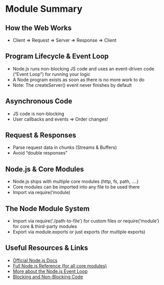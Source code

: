 # Module Summary

## How the Web Works

- Client => Request => Server => Response => Client

## Program Lifecycle & Event Loop

- Node.js runs non-blocking JS code and uses an event-driven code (“Event Loop”) for running your logic
- A Node program exists as soon as there is no more work to do
- Note: The createServer() event never finishes by default

## Asynchronous Code

- JS code is non-blocking
- User callbacks and events => Order changes!

## Request & Responses

- Parse request data in chunks (Streams & Buffers)
- Avoid “double responses”

## Node.js & Core Modules

- Node.js ships with multiple core modules (http, fs, path, ….)
- Core modules can be imported into any file to be used there
- Import via require(‘module)

## The Node Module System

- Import via require(‘./path-to-file’) for custom files or require(‘module’) for core & third-party modules
- Export via module.exports or just exports (for multiple exports)

## Useful Resources & Links

- [Official Node.js Docs](https://nodejs.org/en/docs/guides/)
- [Full Node.js Reference (for all core modules)](https://nodejs.org/dist/latest/docs/api/)
- [More about the Node.js Event Loop](https://nodejs.org/en/docs/guides/event-loop-timers-and-nexttick/)
- [Blocking and Non-Blocking Code](https://nodejs.org/en/docs/guides/dont-block-the-event-loop/)
